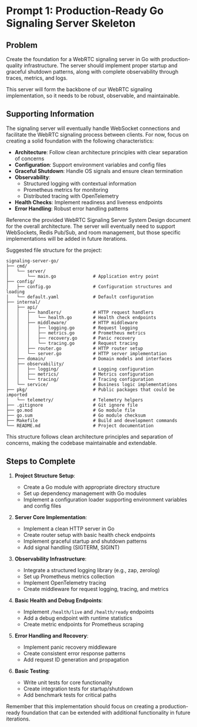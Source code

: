 # Prompt 1: Production-Ready Go Signaling Server Skeleton

## Problem

Create the foundation for a WebRTC signaling server in Go with production-quality infrastructure. The server should implement proper startup and graceful shutdown patterns, along with complete observability through traces, metrics, and logs.

This server will form the backbone of our WebRTC signaling implementation, so it needs to be robust, observable, and maintainable.

## Supporting Information

The signaling server will eventually handle WebSocket connections and facilitate the WebRTC signaling process between clients. For now, focus on creating a solid foundation with the following characteristics:

- **Architecture**: Follow clean architecture principles with clear separation of concerns
- **Configuration**: Support environment variables and config files
- **Graceful Shutdown**: Handle OS signals and ensure clean termination
- **Observability**:
  - Structured logging with contextual information
  - Prometheus metrics for monitoring
  - Distributed tracing with OpenTelemetry
- **Health Checks**: Implement readiness and liveness endpoints
- **Error Handling**: Robust error handling patterns

Reference the provided WebRTC Signaling Server System Design document for the overall architecture. The server will eventually need to support WebSockets, Redis Pub/Sub, and room management, but those specific implementations will be added in future iterations.

Suggested file structure for the project:

```
signaling-server-go/
├── cmd/
│   └── server/
│       └── main.go              # Application entry point
├── config/
│   ├── config.go                # Configuration structures and loading
│   └── default.yaml             # Default configuration
├── internal/
│   ├── api/
│   │   ├── handlers/            # HTTP request handlers
│   │   │   └── health.go        # Health check endpoints
│   │   ├── middleware/          # HTTP middleware
│   │   │   ├── logging.go       # Request logging
│   │   │   ├── metrics.go       # Prometheus metrics
│   │   │   ├── recovery.go      # Panic recovery
│   │   │   └── tracing.go       # Request tracing
│   │   ├── router.go            # HTTP router setup
│   │   └── server.go            # HTTP server implementation
│   ├── domain/                  # Domain models and interfaces
│   ├── observability/
│   │   ├── logging/             # Logging configuration
│   │   ├── metrics/             # Metrics configuration
│   │   └── tracing/             # Tracing configuration
│   └── service/                 # Business logic implementations
├── pkg/                         # Public packages that could be imported
│   └── telemetry/               # Telemetry helpers
├── .gitignore                   # Git ignore file
├── go.mod                       # Go module file
├── go.sum                       # Go module checksum
├── Makefile                     # Build and development commands
└── README.md                    # Project documentation
```

This structure follows clean architecture principles and separation of concerns, making the codebase maintainable and extendable.

## Steps to Complete

1. **Project Structure Setup**:
   - Create a Go module with appropriate directory structure
   - Set up dependency management with Go modules
   - Implement a configuration loader supporting environment variables and config files

2. **Server Core Implementation**:
   - Implement a clean HTTP server in Go
   - Create router setup with basic health check endpoints
   - Implement graceful startup and shutdown patterns
   - Add signal handling (SIGTERM, SIGINT)

3. **Observability Infrastructure**:
   - Integrate a structured logging library (e.g., zap, zerolog)
   - Set up Prometheus metrics collection
   - Implement OpenTelemetry tracing
   - Create middleware for request logging, tracing, and metrics

4. **Basic Health and Debug Endpoints**:
   - Implement `/health/live` and `/health/ready` endpoints
   - Add a debug endpoint with runtime statistics
   - Create metric endpoints for Prometheus scraping

5. **Error Handling and Recovery**:
   - Implement panic recovery middleware
   - Create consistent error response patterns
   - Add request ID generation and propagation

6. **Basic Testing**:
   - Write unit tests for core functionality
   - Create integration tests for startup/shutdown
   - Add benchmark tests for critical paths

Remember that this implementation should focus on creating a production-ready foundation that can be extended with additional functionality in future iterations.
